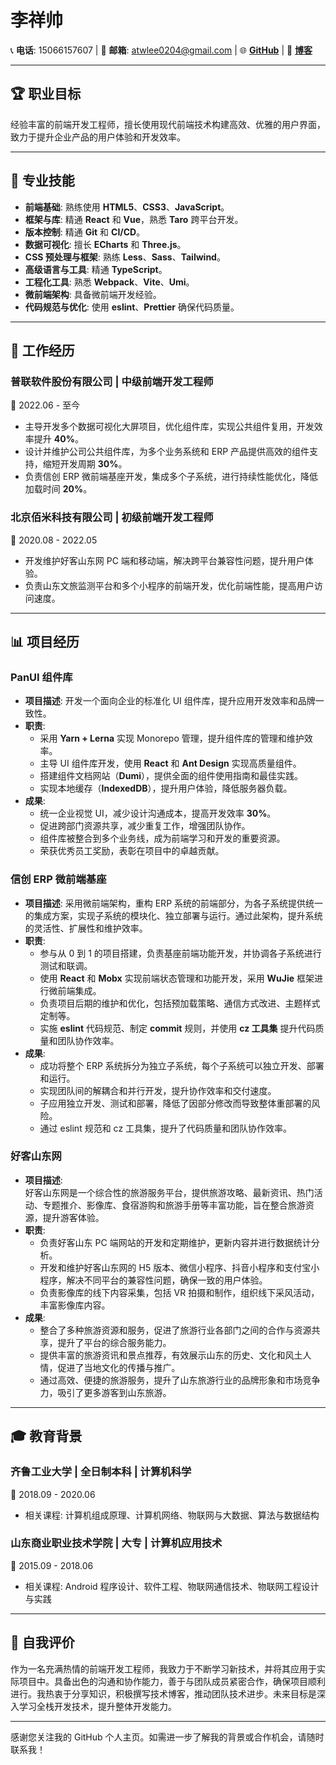 # 李祥帅

📞 **电话**: 15066157607 | 📧 **邮箱**: atwlee0204@gmail.com | 🌐 [**GitHub**](https://github.com/Atw-Lee) | 📝 [**博客**](https://blog.csdn.net/BWater_monster)

---

## 🏆 职业目标

经验丰富的前端开发工程师，擅长使用现代前端技术构建高效、优雅的用户界面，致力于提升企业产品的用户体验和开发效率。

---

## 💼 专业技能

- **前端基础**: 熟练使用 **HTML5**、**CSS3**、**JavaScript**。
- **框架与库**: 精通 **React** 和 **Vue**，熟悉 **Taro** 跨平台开发。
- **版本控制**: 精通 **Git** 和 **CI/CD**。
- **数据可视化**: 擅长 **ECharts** 和 **Three.js**。
- **CSS 预处理与框架**: 熟练 **Less**、**Sass**、**Tailwind**。
- **高级语言与工具**: 精通 **TypeScript**。
- **工程化工具**: 熟悉 **Webpack**、**Vite**、**Umi**。
- **微前端架构**: 具备微前端开发经验。
- **代码规范与优化**: 使用 **eslint**、**Prettier** 确保代码质量。

---

## 📂 工作经历

### **普联软件股份有限公司** | 中级前端开发工程师  
📅 2022.06 - 至今

- 主导开发多个数据可视化大屏项目，优化组件库，实现公共组件复用，开发效率提升 **40%**。
- 设计并维护公司公共组件库，为多个业务系统和 ERP 产品提供高效的组件支持，缩短开发周期 **30%**。
- 负责信创 ERP 微前端基座开发，集成多个子系统，进行持续性能优化，降低加载时间 **20%**。

### **北京佰米科技有限公司** | 初级前端开发工程师  
📅 2020.08 - 2022.05

- 开发维护好客山东网 PC 端和移动端，解决跨平台兼容性问题，提升用户体验。
- 负责山东文旅监测平台和多个小程序的前端开发，优化前端性能，提高用户访问速度。

---

## 📊 项目经历

### **PanUI 组件库**

- **项目描述**: 开发一个面向企业的标准化 UI 组件库，提升应用开发效率和品牌一致性。
- **职责**:
  - 采用 **Yarn + Lerna** 实现 Monorepo 管理，提升组件库的管理和维护效率。
  - 主导 UI 组件库开发，使用 **React** 和 **Ant Design** 实现高质量组件。
  - 搭建组件文档网站（**Dumi**），提供全面的组件使用指南和最佳实践。
  - 实现本地缓存（**IndexedDB**），提升用户体验，降低服务器负载。
- **成果**:
  - 统一企业视觉 UI，减少设计沟通成本，提高开发效率 **30%**。
  - 促进跨部门资源共享，减少重复工作，增强团队协作。
  - 组件库被整合到多个业务线，成为前端学习和开发的重要资源。
  - 荣获优秀员工奖励，表彰在项目中的卓越贡献。

### **信创 ERP 微前端基座**

- **项目描述**: 采用微前端架构，重构 ERP 系统的前端部分，为各子系统提供统一的集成方案，实现子系统的模块化、独立部署与运行。通过此架构，提升系统的灵活性、扩展性和维护效率。
- **职责**:
  - 参与从 0 到 1 的项目搭建，负责基座前端功能开发，并协调各子系统进行测试和联调。
  - 使用 **React** 和 **Mobx** 实现前端状态管理和功能开发，采用 **WuJie** 框架进行微前端集成。
  - 负责项目后期的维护和优化，包括预加载策略、通信方式改进、主题样式定制等。
  - 实施 **eslint** 代码规范、制定 **commit** 规则，并使用 **cz 工具集** 提升代码质量和团队协作效率。
- **成果**:
  - 成功将整个 ERP 系统拆分为独立子系统，每个子系统可以独立开发、部署和运行。
  - 实现团队间的解耦合和并行开发，提升协作效率和交付速度。
  - 子应用独立开发、测试和部署，降低了因部分修改而导致整体重部署的风险。
  - 通过 eslint 规范和 cz 工具集，提升了代码质量和团队协作效率。

 ### **好客山东网**

- **项目描述**:  
  好客山东网是一个综合性的旅游服务平台，提供旅游攻略、最新资讯、热门活动、专题推介、影像库、食宿游购和旅游手册等丰富功能，旨在整合旅游资源，提升游客体验。
- **职责**:
  - 负责好客山东 PC 端网站的开发和定期维护，更新内容并进行数据统计分析。
  - 开发和维护好客山东网的 H5 版本、微信小程序、抖音小程序和支付宝小程序，解决不同平台的兼容性问题，确保一致的用户体验。
  - 负责影像库的线下内容采集，包括 VR 拍摄和制作，组织线下采风活动，丰富影像库内容。
- **成果**:
  - 整合了多种旅游资源和服务，促进了旅游行业各部门之间的合作与资源共享，提升了平台的综合服务能力。
  - 提供丰富的旅游资讯和景点推荐，有效展示山东的历史、文化和风土人情，促进了当地文化的传播与推广。
  - 通过高效、便捷的旅游服务，提升了山东旅游行业的品牌形象和市场竞争力，吸引了更多游客到山东旅游。
 
---

## 🎓 教育背景

### **齐鲁工业大学** | 全日制本科 | 计算机科学  
📅 2018.09 - 2020.06

- 相关课程: 计算机组成原理、计算机网络、物联网与大数据、算法与数据结构

### **山东商业职业技术学院** | 大专 | 计算机应用技术  
📅 2015.09 - 2018.06

- 相关课程: Android 程序设计、软件工程、物联网通信技术、物联网工程设计与实践

---

## 📝 自我评价

作为一名充满热情的前端开发工程师，我致力于不断学习新技术，并将其应用于实际项目中。具备出色的沟通和协作能力，善于与团队成员紧密合作，确保项目顺利进行。我热衷于分享知识，积极撰写技术博客，推动团队技术进步。未来目标是深入学习全栈开发技术，提升整体开发能力。

---

感谢您关注我的 GitHub 个人主页。如需进一步了解我的背景或合作机会，请随时联系我！

